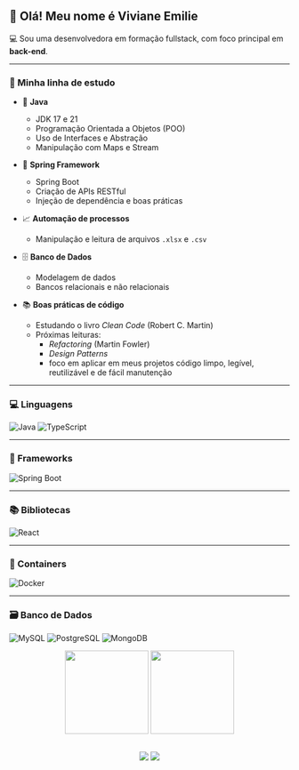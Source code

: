 
## 👋 Olá! Meu nome é **Viviane Emilie**

💻 Sou uma desenvolvedora em formação fullstack, com foco principal em **back-end**.

---

### 🧠 Minha linha de estudo

- 🚀 **Java**
  - JDK 17 e 21
  - Programação Orientada a Objetos (POO)
  - Uso de Interfaces e Abstração
  - Manipulação com Maps e Stream

- 🌱 **Spring Framework**
  - Spring Boot
  - Criação de APIs RESTful
  - Injeção de dependência e boas práticas

- 📈 **Automação de processos**
  - Manipulação e leitura de arquivos `.xlsx` e `.csv`

- 🗄️ **Banco de Dados**
  - Modelagem de dados
  - Bancos relacionais e não relacionais

- 📚 **Boas práticas de código**
  - Estudando o livro *Clean Code* (Robert C. Martin)
  - Próximas leituras:
    - *Refactoring* (Martin Fowler)
    - *Design Patterns*
    -  foco em aplicar em meus projetos código limpo, legível, reutilizável e de fácil manutenção

---

### 💻 Linguagens
![Java](https://img.shields.io/badge/Java-ED8B00?style=for-the-badge&logo=openjdk&logoColor=white)
![TypeScript](https://img.shields.io/badge/TypeScript-3178C6?style=for-the-badge&logo=typescript&logoColor=white)

---

### 🧰 Frameworks
![Spring Boot](https://img.shields.io/badge/Spring_Boot-6DB33F?style=for-the-badge&logo=spring-boot&logoColor=white)

---

### 📚 Bibliotecas
![React](https://img.shields.io/badge/React-20232A?style=for-the-badge&logo=react&logoColor=61DAFB)

---

### 🐳 Containers
![Docker](https://img.shields.io/badge/Docker-2496ED?style=for-the-badge&logo=docker&logoColor=white)

---

### 🗃️ Banco de Dados
![MySQL](https://img.shields.io/badge/MySQL-005C84?style=for-the-badge&logo=mysql&logoColor=white)
![PostgreSQL](https://img.shields.io/badge/PostgreSQL-316192?style=for-the-badge&logo=postgresql&logoColor=white)
![MongoDB](https://img.shields.io/badge/mongodb-4DB33D?style=for-the-badge&logo=mongodb&logoColor=white)&nbsp;





<div align="center">
  <img height="150em" src="https://github-readme-stats.vercel.app/api?username=vivi29-emi&show_icons=true&theme=dark&include_all_commits=true&count_private=true"/>
  <img height="150em" src="https://github-readme-stats.vercel.app/api/top-langs/?username=vivi29-emi&layout=compact&langs_count=16&theme=dark&cache_seconds=86400"/>
</div>


##



 <div>
   <p align = center>
   <a href="https://www.linkedin.com/in/viviane-geraldo-626130238/" target="_blank">
     <img src="https://img.shields.io/badge/-LinkedIn-%230077B5?style=for-the-badge&logo=linkedin&logoColor=white"></a>
   <a href = "mailto:vivi29emi@gmail.com">
     <img src="https://img.shields.io/badge/-Gmail-%23333?style=for-the-badge&logo=gmail&logoColor=white"></a>
 
   </p>
  </div>


 


 

